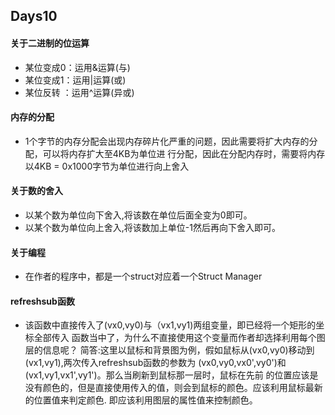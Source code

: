 ## Days10

#### 关于二进制的位运算
- 某位变成0：运用&运算(与)
- 某位变成1：运用|运算(或)
- 某位反转 ：运用^运算(异或)

#### 内存的分配
- 1个字节的内存分配会出现内存碎片化严重的问题，因此需要将扩大内存的分配，可以将内存扩大至4KB为单位进
行分配，因此在分配内存时，需要将内存以4KB = 0x1000字节为单位进行向上舍入

#### 关于数的舍入
- 以某个数为单位向下舍入,将该数在单位后面全变为0即可。
- 以某个数为单位向上舍入,将该数加上单位-1然后再向下舍入即可。

#### 关于编程
- 在作者的程序中，都是一个struct对应着一个Struct Manager


#### refreshsub函数
- 该函数中直接传入了(vx0,vy0)与（vx1,vy1)两组变量，即已经将一个矩形的坐标全部传入
函数当中了，为什么不直接使用这个变量而作者却选择利用每个图层的信息呢？
简答:这里以鼠标和背景图为例，假如鼠标从(vx0,vy0)移动到(vx1,vy1),两次传入refreshsub函数的参数为
(vx0,vy0,vx0',vy0')和(vx1,vy1,vx1',vy1')。那么当刷新到鼠标那一层时，鼠标在先前
的位置应该是没有颜色的，但是直接使用传入的值，则会到鼠标的颜色。应该利用鼠标最新的位置值来判定颜色.
即应该利用图层的属性值来控制颜色。
